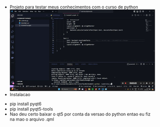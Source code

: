 * Projeto para testar meus conhecimentos com o curso de python
  ![alt text](https://github.com/acebeR/interfacePythonQt5/blob/main/interfacePython.gif?raw=true)
* Instalacao
- pip install pyqt6
- pip install pyqt5-tools
- Nao deu certo baixar o qt5 por conta da versao do python entao eu fiz na mao o arquivo .qml 
